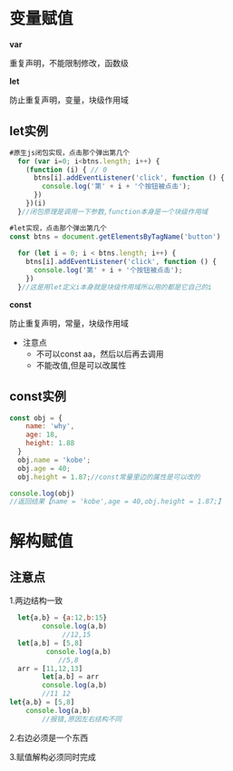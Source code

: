 # 变量赋值

**var**

重复声明，不能限制修改，函数级

**let**

防止重复声明，变量，块级作用域

## let实例

```js
#原生js闭包实现，点击那个弹出第几个
  for (var i=0; i<btns.length; i++) {
    (function (i) { // 0
      btns[i].addEventListener('click', function () {
        console.log('第' + i + '个按钮被点击');
      })
    })(i)
  }//闭包原理是调用一下参数,function本身是一个块级作用域

#let实现，点击那个弹出第几个
const btns = document.getElementsByTagName('button')
  
  for (let i = 0; i < btns.length; i++) {
    btns[i].addEventListener('click', function () {
      console.log('第' + i + '个按钮被点击');
    })
  }//这是用let定义i本身就是块级作用域所以用的都是它自己的i
```



**const**

防止重复声明，常量，块级作用域

+ 注意点
  + 不可以const aa，然后以后再去调用
  + 不能改值,但是可以改属性

## const实例

```js
const obj = {
    name: 'why',
    age: 18,
    height: 1.88
  }
  obj.name = 'kobe';
  obj.age = 40;
  obj.height = 1.87;//const常量里边的属性是可以改的

console.log(obj)
//返回结果【name = 'kobe',age = 40,obj.height = 1.87;】
```



# 解构赋值

## 注意点

1.两边结构一致

```javascript
  let{a,b} = {a:12,b:15}
        console.log(a,b)
       		 //12,15
  let[a,b] = [5,8]
 		 console.log(a,b)
			//5,8
  arr = [11,12,13]
        let[a,b] = arr
        console.log(a,b)
        //11 12
let{a,b} = [5,8]
	console.log(a,b)
		//报错,原因左右结构不同

```

2.右边必须是一个东西

3.赋值解构必须同时完成



